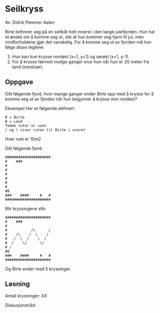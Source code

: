 # Seilkryss

Av: Didrik Pemmer Aalen

Birte befinner seg på en seilbåt helt innerst i den lange julefjorden. Hun har et ønske om å komme seg ut, slik at hun kommer seg hjem til jul, men vindforholdene gjør det vanskelig. For å komme seg ut av fjorden må hun følge disse reglene:

1. Hun kan kun krysse nordøst (x+1, y+1) og sørøst (x+1, y-1).
2. For å krysse færrest mulige ganger snur hun når hun er 20 meter fra land (nord/sør).

## Oppgave

Gitt følgende fjord, hvor mange ganger ender Birte opp med å krysse for å komme seg ut av fjorden når hun begynner å krysse mot nordøst?

Eksempel
Her er følgende definert:

```
B = Birte
# = Land
Tomme ruter er vann
/ og \ viser ruten til Birte i svaret
```

Hver rute er 10m2

Gitt følgende fjord:

```
#####################
#    ###
#            
#
#
#
#
#
#B
###    ####     #   #
#####################
```

Blir kryssingene slik:

```
#####################
#    ###
#            
#           /\      /
#    /\    /  \    /
#   /  \  /    \  /
#  /    \/      \/
# /              
#B
###    ####     #   #
#####################
```

Og Birte ender med 5 kryssinger.

## Løsning

Antall krysninger: XX

Diskusjonstråd: 
